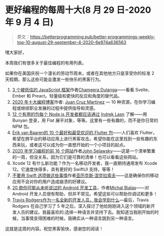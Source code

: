 # 更好编程的每周十大(8 月 29 日-2020 年 9 月 4 日)

> 原文：<https://betterprogramming.pub/better-programmings-weekly-top-10-august-29-september-4-2020-6e974a636563>

嘿大家好，

本周我们有很多关于最佳编程的有用列表。

如果你在美国庆祝一个漫长的劳动节周末，或者在其他地方只是享受你的标准 2 天假期，那么这些可能会激发一些快乐的黑客行为。

1.  [3 个被低估的 JavaScript 框架](https://medium.com/better-programming/3-underrated-javascript-frameworks-6827c931293f)作者[Chameera Dulanga](https://medium.com/@chameeradulanga87)——看看 Svelte、Ember 和 Preact。轻量级和更快的反应和角度的替代品。
2.  [2020 年十大编程博客](https://medium.com/better-programming/top-10-programming-blogs-in-2020-dda86feead1f)作者: [Juan Cruz Martinez](https://medium.com/@bajcmartinez) — 10 种资源，在你学习编程或继续职业发展的过程中提供指导和灵感。
3.  [12 个有用的包每个 Node.js 开发者都应该通过](https://medium.com/better-programming/12-useful-packages-every-node-js-developer-should-know-2746db760e) [Indrek Lasn](https://medium.com/@indreklasn) 了解——用 Bunyan 登录，用 Flat 展平对象，等等。这里有一些有趣的，而不是你日常的 NPM 包。
4.  [Erik van Baaren](https://medium.com/better-programming/the-10-best-and-most-liked-flutter-packages-f5813822e118)[的 10 个最好和最受欢迎的 Flutter 包](https://medium.com/@eriky)——人们喜欢 Flutter，希望在跨平台的移动应用上进行黑客攻击。希望你能在这里找到一些有趣的东西来玩，或者这可以成为你一直想开始的一个小项目的起点。
5.  [2020 年学习编程的前 16 个网站](https://medium.com/better-programming/the-top-16-websites-to-learn-programming-in-2020-8f63f16a62de)作者[John Selawsky](https://medium.com/@johnythecoder)——这是一个清单繁重的一周，但没关系，因为它们是可靠的清单！也可以看看这些网站。
6.  Xcode 12 有什么新功能？作为一名移动开发者，我一直期待通用发布 Xcode 12。它速度快得多，具有更好的 SwiftUI 支持，等等！
7.  [不要用 Swift 选项做这些事情](https://medium.com/better-programming/dont-do-these-with-swift-optionals-285e2d99b0ea)作者[亚历克斯·涅克拉索夫](https://medium.com/@alex_nekrasov)——这是确保你的移动应用不会对你的用户造成崩溃的好建议。
8.  [20 款你可能从未听说过的 Android 开发工具](https://medium.com/better-programming/20-android-dev-tools-youve-probably-never-heard-of-c6cc08b4e543)，作者[Michal Bialas](https://medium.com/@mmbialas)——对 Android 开发人员很有帮助，但并不常见。希望这些可以帮助你调试和更多！
9.  [Travis Rodgers](https://medium.com/better-programming/what-i-would-learn-as-a-brand-new-developer-9171f925398d)[作为一名全新的开发人员，我会学到什么](https://medium.com/@travisdotmedia)—最后，Travis Rodgers 在自己学习了 5 年之后，深入探讨了他给刚刚进入这个领域的新开发人员的建议。我最喜欢的:选择一种语言并坚持下去。我知道当我刚开始的时候，当事情变得困难的时候，我确实从一种语言跳到另一种语言。

这就是这周的内容。祝您黑客愉快，感谢您的阅读！